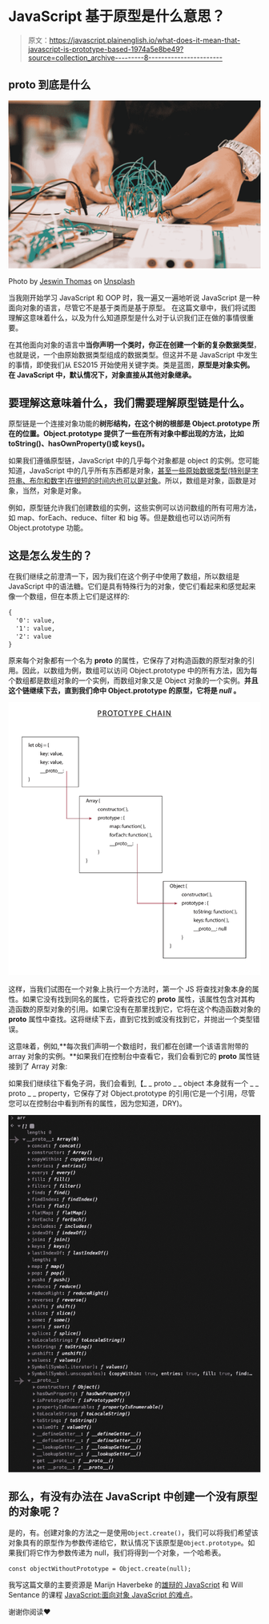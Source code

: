 # JavaScript 基于原型是什么意思？

> 原文：<https://javascript.plainenglish.io/what-does-it-mean-that-javascript-is-prototype-based-1974a5e8be49?source=collection_archive---------8----------------------->

## __proto__ 到底是什么

![](img/72ad082dead986ccf456fc506fea59dd.png)

Photo by [Jeswin Thomas](https://unsplash.com/@jeswinthomas?utm_source=medium&utm_medium=referral) on [Unsplash](https://unsplash.com?utm_source=medium&utm_medium=referral)

当我刚开始学习 JavaScript 和 OOP 时，我一遍又一遍地听说 JavaScript 是一种面向对象的语言，尽管它不是基于类而是基于原型。
在这篇文章中，我们将试图理解这意味着什么，以及为什么知道原型是什么对于认识我们正在做的事情很重要。

在其他面向对象的语言中**当你声明一个类时，你正在创建一个新的复杂数据类型**，也就是说，一个由原始数据类型组成的数据类型。但这并不是 JavaScript 中发生的事情，即使我们从 ES2015 开始使用关键字类。类是蓝图，**原型是对象实例。在 JavaScript 中，默认情况下，对象直接从其他对象继承。**

## **要理解这意味着什么，我们需要理解原型链是什么。**

原型链是一个连接对象功能的**树形结构，在这个树的根部是 Object.prototype 所在的位置。Object.prototype 提供了一些在所有对象中都出现的方法，比如 toString()、hasOwnProperty()或 keys()。**

如果我们遵循原型链，JavaScript 中的几乎每个对象都是 object 的实例。您可能知道，JavaScript 中的几乎所有东西都是对象，[甚至一些原始数据类型(特别是字符串、布尔和数字)在很短的时间内也可以是对象](https://javascriptweblog.wordpress.com/2010/09/27/the-secret-life-of-javascript-primitives/)。所以，数组是对象，函数是对象，当然，对象是对象。

例如，原型链允许我们创建数组的实例，这些实例可以访问数组的所有可用方法，如 map、forEach、reduce、filter 和 big 等。但是数组也可以访问所有 Object.prototype 功能。

## **这是怎么发生的？**

在我们继续之前澄清一下，因为我们在这个例子中使用了数组，所以数组是 JavaScript 中的语法糖。它们是具有特殊行为的对象，使它们看起来和感觉起来像一个数组，但在本质上它们是这样的:

```
{
  '0': value,
  '1': value,
  '2': value
}
```

原来每个对象都有一个名为 __proto__ 的属性，它保存了对构造函数的原型对象的引用。因此，以数组为例，数组可以访问 Object.prototype 中的所有方法，因为每个数组都是数组对象的一个实例，而数组对象又是 Object 对象的一个实例。**并且这个链继续下去，直到我们命中 Object.prototype 的原型，它将是 *null* 。**

![](img/717a4555b08dc1d0d6de58a7a1d048e7.png)

这样，当我们试图在一个对象上执行一个方法时，第一个 JS 将查找对象本身的属性。如果它没有找到同名的属性，它将查找它的 __proto__ 属性，该属性包含对其构造函数的原型对象的引用。如果它没有在那里找到它，它将在这个构造函数对象的 __proto__ 属性中查找。这将继续下去，直到它找到或没有找到它，并抛出一个类型错误。

这意味着，例如,**每次我们声明一个数组时，我们都在创建一个该语言附带的 array 对象的实例。**如果我们在控制台中查看它，我们会看到它的 __proto__ 属性链接到了 Array 对象:

如果我们继续往下看兔子洞，我们会看到,【_ _ proto _ _ object 本身就有一个 _ _ proto _ _ property，它保存了对 Object.prototype 的引用(它是一个引用，尽管您可以在控制台中看到所有的属性，因为您知道，DRY)。

![](img/ece003c31673ecb99843dcc60f7583d3.png)

## **那么，有没有办法在 JavaScript 中创建一个没有原型的对象呢？**

是的，有。创建对象的方法之一是使用`Object.create()`，我们可以将我们希望该对象具有的原型作为参数传递给它，默认情况下该原型是`Object.prototype`。如果我们将它作为参数传递为 null，我们将得到一个对象，一个哈希表。

```
const objectWithoutPrototype = Object.create(null);
```

我写这篇文章的主要资源是 Marijn Haverbeke 的[雄辩的 JavaScript](https://eloquentjavascript.net/) 和 Will Sentance 的课程 [JavaScript:面向对象 JavaScript 的难点](https://frontendmasters.com/courses/object-oriented-js/)。

谢谢你阅读❤